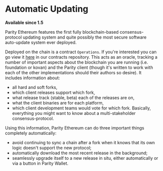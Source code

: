 # Automatic Updating
**Available since 1.5**

Parity Ethereum features the first fully blockchain-based consensus-protocol updating system and quite possibly the most secure software auto-update system ever deployed.

Deployed on the chain is a contract `Operations`. If you're interested you can go view it [here](https://github.com/paritytech/contracts/blob/master/Operations.sol) in our contracts repository. This acts as an oracle, tracking a number of important aspects about the blockchain you are running (i.e. foundation or kovan) and the Parity client (though it's written to work with each of the other implementations should their authors so desire). It includes information about:
* all hard and soft forks,
* which client releases support which fork,
* what release track (stable, beta) each of the releases are on,
* what the client binaries are for each platform,
* which client development teams would vote for which fork.
Basically, everything you might want to know about a multi-stakeholder consensus-protocol.

Using this information, Parity Ethereum can do three important things completely automatically:
* avoid continuing to sync a chain after a fork when it knows that its own logic doesn't support the new protocol;
* automatically download the most recent release in the background;
* seamlessly upgrade itself to a new release in situ, either automatically or via a button in Parity Wallet.